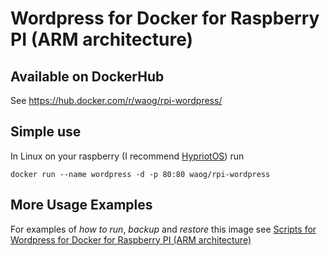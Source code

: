 # Wordpress for Docker for Raspberry PI (ARM architecture)

## Available on DockerHub
See https://hub.docker.com/r/waog/rpi-wordpress/

## Simple use
In Linux on your raspberry (I recommend [HypriotOS](http://blog.hypriot.com/getting-started-with-docker-on-your-arm-device/)) run

``docker run --name wordpress -d -p 80:80 waog/rpi-wordpress``

## More Usage Examples
For examples of *how to run*, *backup* and *restore* this image see [Scripts for Wordpress for Docker for Raspberry PI (ARM architecture)](https://github.com/Waog/rpi-docker-wordpress-scripts)
